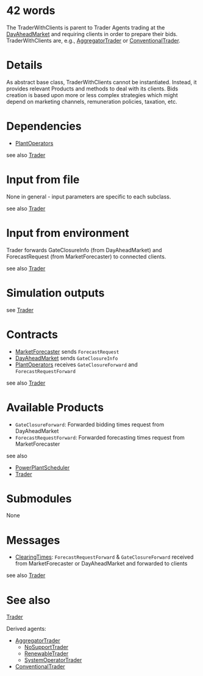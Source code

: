 # 42 words

The TraderWithClients is parent to Trader Agents trading at the [DayAheadMarket](./DayAheadMarket.md) and requiring clients in order to prepare their bids.
TraderWithClients are, e.g., [AggregatorTrader](./AggregatorTrader.md) or [ConventionalTrader](./ConventionalTrader.md).

# Details

As abstract base class, TraderWithClients cannot be instantiated.
Instead, it provides relevant Products and methods to deal with its clients.
Bids creation is based upon more or less complex strategies which might depend on marketing channels, remuneration policies, taxation, etc.

# Dependencies

* [PlantOperators](./PowerPlantOperator.md)

see also [Trader](./Trader.md)

# Input from file
None in general - input parameters are specific to each subclass.

see also [Trader](./Trader.md)

# Input from environment

Trader forwards GateClosureInfo (from DayAheadMarket) and ForecastRequest (from MarketForecaster) to connected clients.

see also [Trader](./Trader.md)

# Simulation outputs

see [Trader](./Trader.md)

# Contracts

* [MarketForecaster](./MarketForecaster.md) sends `ForecastRequest`
* [DayAheadMarket](./DayAheadMarket.md) sends `GateClosureInfo`
* [PlantOperators](./PowerPlantOperator.md) receives `GateClosureForward` and `ForecastRequestForward`

see also [Trader](./Trader.md)

# Available Products

* `GateClosureForward`: Forwarded bidding times request from DayAheadMarket
* `ForecastRequestForward`: Forwarded forecasting times request from MarketForecaster

see also
* [PowerPlantScheduler](../Abilities/PowerPlantScheduler.md)
* [Trader](./Trader.md)

# Submodules

None

# Messages

* [ClearingTimes](../Comms/ClearingTimes.md): `ForecastRequestForward` & `GateClosureForward` received from MarketForecaster or DayAheadMarket and forwarded to clients

see also [Trader](./Trader.md)

# See also

[Trader](./Trader.md)

Derived agents:

* [AggregatorTrader](./AggregatorTrader.md)
  * [NoSupportTrader](./NoSupportTrader.md)
  * [RenewableTrader](./RenewableTrader.md)
  * [SystemOperatorTrader](./SystemOperatorTrader.md)
* [ConventionalTrader](./ConventionalTrader.md)
